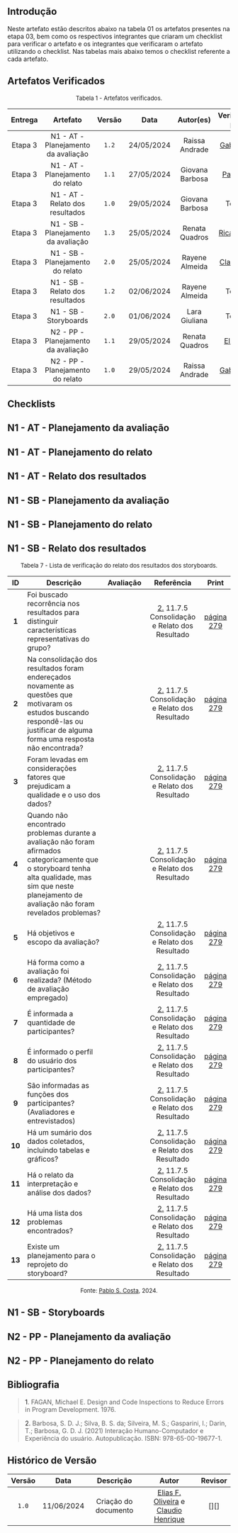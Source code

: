## Introdução
Neste artefato estão descritos abaixo na tabela 01 os artefatos presentes na etapa 03, bem como os respectivos integrantes que criaram um checklist para verificar o artefato e os integrantes que verificaram o artefato utilizando o checklist. Nas tabelas mais abaixo temos o checklist referente a cada artefato.

## Artefatos Verificados

<font size="2"><p style="text-align: center">Tabela 1 - Artefatos verificados.</p></font>

|Entrega|Artefato|Versão|Data|Autor(es)|Verificado por|
|:---:|:--:|:----:|:----:|:----:|:----:|
|Etapa 3| N1 - AT - Planejamento da avaliação | `1.2`|24/05/2024| Raissa Andrade | [Gabriel F.][GabrielFGH]  |
|Etapa 3| N1 - AT - Planejamento do relato | `1.1`|27/05/2024| Giovana Barbosa |  [Pablo S.][PabloGH]  |
|Etapa 3| N1 - AT - Relato dos resultados | `1.0`|29/05/2024| Giovana Barbosa | Todos  |
|Etapa 3| N1 - SB - Planejamento da avaliação	 | `1.3`|25/05/2024| Renata Quadros | [Ricardo A.][RicardoGH]  |
|Etapa 3| N1 - SB - Planejamento do relato	 | `2.0`|25/05/2024| Rayene Almeida | [Claudio H][ClaudioGH]   |
|Etapa 3| N1 - SB - Relato dos resultados	 | `1.2`|02/06/2024| Rayene Almeida | Todos  |
|Etapa 3| N1 - SB - Storyboards	 | `2.0`|01/06/2024| Lara Giuliana | Todos  |
|Etapa 3| N2 - PP - Planejamento da avaliação	 | `1.1`|29/05/2024| Renata Quadros | [Elias F.][EliasGH]   |
|Etapa 3| N2 - PP - Planejamento do relato	 | `1.0`|29/05/2024| Raissa Andrade | [Gabriel B.][GabrielBGH]  |

## Checklists

##  N1 - AT - Planejamento da avaliação

## N1 - AT - Planejamento do relato

## N1 - AT - Relato dos resultados

## N1 - SB - Planejamento da avaliação

## N1 - SB - Planejamento do relato

## N1 - SB - Relato dos resultados

<font size="2"><p style="text-align: center">Tabela 7 - Lista de verificação do relato dos resultados dos storyboards.</p></font>

<center>

| ID | Descrição | Avaliação | Referência | Print |
|:--:| --------- | :-------: | :--------: | :---: |
| **1** | Foi buscado recorrência nos resultados para distinguir características representativas do grupo? |  | <a href="#ref2">2.</a> 11.7.5 Consolidação e Relato dos Resultado | [página 279](../../../assets/prints_verificacao/pablo/relato_dos_storyboards/1.jpeg) |
| **2** | Na consolidação dos resultados foram endereçados novamente as questões que motivaram os estudos buscando respondê-las ou justificar de alguma forma uma resposta não encontrada? |  | <a href="#ref2">2.</a> 11.7.5 Consolidação e Relato dos Resultado | [página 279](../../../assets/prints_verificacao/pablo/relato_dos_storyboards/2.jpeg) |
| **3** | Foram levadas em considerações fatores que prejudicam a qualidade e o uso dos dados? |  | <a href="#ref2">2.</a> 11.7.5 Consolidação e Relato dos Resultado | [página 279](../../../assets/prints_verificacao/pablo/relato_dos_storyboards/3.jpeg) |
| **4** | Quando não encontrado problemas durante a avaliação não foram afirmados categoricamente que o storyboard tenha alta qualidade, mas sim que neste planejamento de avaliação não foram revelados problemas? |  | <a href="#ref2">2.</a> 11.7.5 Consolidação e Relato dos Resultado | [página 279](../../../assets/prints_verificacao/pablo/relato_dos_storyboards/4.jpeg) |
| **5** | Há objetivos e escopo da avaliação? |  | <a href="#ref2">2.</a> 11.7.5 Consolidação e Relato dos Resultado | [página 279](../../../assets/prints_verificacao/pablo/relato_dos_storyboards/5.jpeg) |
| **6** | Há forma como a avaliação foi realizada? (Método de avaliação empregado) |  | <a href="#ref2">2.</a> 11.7.5 Consolidação e Relato dos Resultado | [página 279](../../../assets/prints_verificacao/pablo/relato_dos_storyboards/6.jpeg) |
| **7** | É informada a quantidade de participantes? |  | <a href="#ref2">2.</a> 11.7.5 Consolidação e Relato dos Resultado | [página 279](../../../assets/prints_verificacao/pablo/relato_dos_storyboards/7,%208%20e%209.jpeg) |
| **8** | É informado o perfil do usuário dos participantes?  |  | <a href="#ref2">2.</a> 11.7.5 Consolidação e Relato dos Resultado | [página 279](../../../assets/prints_verificacao/pablo/relato_dos_storyboards/7,%208%20e%209.jpeg) |
| **9** | São informadas as funções dos participantes? (Avaliadores e entrevistados) |  | <a href="#ref2">2.</a> 11.7.5 Consolidação e Relato dos Resultado | [página 279](../../../assets/prints_verificacao/pablo/relato_dos_storyboards/7,%208%20e%209.jpeg) |
| **10** | Há um sumário dos dados coletados, incluindo tabelas e gráficos? |  | <a href="#ref2">2.</a> 11.7.5 Consolidação e Relato dos Resultado | [página 279](../../../assets/prints_verificacao/pablo/relato_dos_storyboards/10.jpeg) |
| **11** | Há o relato da interpretação e análise dos dados? |  | <a href="#ref2">2.</a> 11.7.5 Consolidação e Relato dos Resultado | [página 279](../../../assets/prints_verificacao/pablo/relato_dos_storyboards/11.jpeg) |
| **12** | Há uma lista dos problemas encontrados? |  | <a href="#ref2">2.</a> 11.7.5 Consolidação e Relato dos Resultado | [página 279](../../../assets/prints_verificacao/pablo/relato_dos_storyboards/12.jpeg) |
| **13** | Existe um planejamento para o reprojeto do storyboard? |  | <a href="#ref2">2.</a> 11.7.5 Consolidação e Relato dos Resultado | [página 279](../../../assets/prints_verificacao/pablo/relato_dos_storyboards/13.jpeg) |

</center>

<font size="2"><p style="text-align: center">Fonte: [Pablo S. Costa][PabloGH], 2024.</p></font>


## N1 - SB - Storyboards

## N2 - PP - Planejamento da avaliação

## N2 - PP - Planejamento do relato

## Bibliografia

> <a id="ref1">1</a>. FAGAN, Michael E. Design and Code Inspections to Reduce Errors in Program Development. 1976.

> <a id="ref2">2.</a> Barbosa, S. D. J.; Silva, B. S. da; Silveira, M. S.; Gasparini, I.; Darin, T.; Barbosa, G. D. J. (2021) Interação Humano-Computador e Experiência do usuário. Autopublicação. ISBN: 978-65-00-19677-1.


## Histórico de Versão

| Versão | Data | Descrição | Autor | Revisor
|:-:|:-:|:-:|:-:|:-:|
|`1.0`| 11/06/2024 | Criação do documento| [Elias F. Oliveira][EliasGH] e [Claudio Henrique][ClaudioGH]  | [][] |

[ClaudioGH]: https://github.com/claudiohsc
[EliasGH]: https://github.com/EliasOliver21
[GabrielBGH]: https://github.com/Bertolazi
[GabrielFGH]: https://github.com/MMcLovin
[PabloGH]: https://github.com/pabloheika
[RicardoGH]: https://www.github.com/avmricardo
